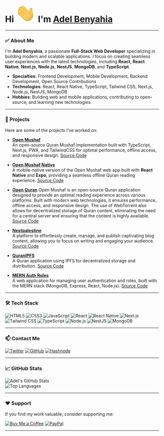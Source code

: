# Hi ![](hi.gif) I'm [Adel Benyahia](https://adelpro.us.kg)
---

### ✅ About Me

I'm **Adel Benyahia**, a passionate **Full-Stack Web Developer** specializing in building modern and scalable applications. I focus on creating seamless user experiences with the latest technologies, including **React**, **React Native**, **Next.js**, **Node.js**, **NestJS**, **MongoDB**, and **TypeScript**.

- **Specialties**: Frontend Development, Mobile Development, Backend Development, Open Source Contributions
- **Technologies**: React, React Native, TypeScript, Tailwind CSS, Next.js, Node.js, NestJS, MongoDB
- **Hobbies**: Building web and mobile applications, contributing to open-source, and learning new technologies.

---

### 🚀 Projects

Here are some of the projects I've worked on:

- **[Open Mushaf](https://open-mushaf.vercel.app/)**  
  An open-source Quran Mushaf implementation built with TypeScript, Next.js, PWA, and TailwindCSS for optimal performance, offline access, and responsive design. [Source Code](https://github.com/adelpro/open-mushaf)

- **[Open Mushaf Native](https://play.google.com/store/apps/details?id=com.adelpro.openmushafnative)**  
  A mobile-native version of the Open Mushaf web app built with **React Native** and **Expo**, providing a seamless offline Quran reading experience. [Source Code](https://github.com/adelpro/open-mushaf-native)

- **[Open Quran](https://openquran.us.kg)**
  Open Mushaf is an open-source Quran application designed to provide an optimal reading experience across various platforms. Built with modern web technologies, it ensures performance, offline access, and responsive design. The use of WebTorrent also allows for decentralized storage of Quran content, eliminating the need for a central server and ensuring that the content is highly available. [Source Code](https://github.com/adelpro/open-quran)

- **[Nextpalestine](https://nextpalestine.vercel.app/)**  
  A platform to effortlessly create, manage, and publish captivating blog content, allowing you to focus on writing and engaging your audience. [Source Code](https://github.com/adelpro/nextpalestine)

- **[QuranIPFS](https://quranipfs.com/)**  
  A Quran application using IPFS for decentralized storage and distribution. [Source Code](https://github.com/adelpro/Quranipfs)

- **[MERN Auth Roles](https://mern-auth-roles.onrender.com/)**  
  A web application for managing user authentication and roles, built with the MERN stack (MongoDB, Express, React, Node.js). [Source Code]([https://github.com/adelpro/MERN-auth-roles-boilerplate])

---

### 🛠️ Tech Stack

![HTML5](https://img.shields.io/badge/-HTML5-E34F26?style=flat-square&logo=html5&logoColor=white)
![CSS3](https://img.shields.io/badge/-CSS3-1572B6?style=flat-square&logo=css3)
![JavaScript](https://img.shields.io/badge/-JavaScript-F7DF1E?style=flat-square&logo=javascript&logoColor=black)
![React](https://img.shields.io/badge/-React-61DAFB?style=flat-square&logo=react&logoColor=black)
![React Native](https://img.shields.io/badge/-React%20Native-61DAFB?style=flat-square&logo=react&logoColor=black)
![Next.js](https://img.shields.io/badge/-Next.js-000000?style=flat-square&logo=next.js)
![Tailwind CSS](https://img.shields.io/badge/-Tailwind%20CSS-06B6D4?style=flat-square&logo=tailwindcss&logoColor=white)
![TypeScript](https://img.shields.io/badge/-TypeScript-3178C6?style=flat-square&logo=typescript&logoColor=white)
![Node.js](https://img.shields.io/badge/-Node.js-339933?style=flat-square&logo=node.js&logoColor=white)
![NestJS](https://img.shields.io/badge/-NestJS-E0234E?style=flat-square&logo=nestjs&logoColor=white)
![MongoDB](https://img.shields.io/badge/-MongoDB-47A248?style=flat-square&logo=mongodb&logoColor=white)

---

### 📫 Contact Me

[![Twitter](https://img.shields.io/badge/-Twitter-1DA1F2?style=flat-square&logo=twitter&logoColor=white)](https://twitter.com/adelpro)
[![GitHub](https://img.shields.io/badge/-GitHub-181717?style=flat-square&logo=github&logoColor=white)](https://github.com/adelpro)
[![Hashnode](https://img.shields.io/badge/-Hashnode-2962FF?style=flat-square&logo=hashnode&logoColor=white)](https://hashnode.com/@adelpro)

---

### 📈 GitHub Stats

![Adel's GitHub Stats](https://github-readme-stats.vercel.app/api?username=adelpro&show_icons=true&theme=transparent)  
![Top Languages](https://github-readme-stats.vercel.app/api/top-langs/?username=adelpro&layout=compact&theme=transparent)

---

### ❤️ Support

If you find my work valuable, consider supporting me:

[![Buy Me a Coffee](https://img.shields.io/badge/-Buy%20Me%20a%20Coffee-FFDD00?style=flat-square&logo=buy-me-a-coffee&logoColor=black)](https://www.buymeacoffee.com/adelbenyahia)
[![PayPal](https://badgen.net/badge/icon/PayPal?icon=https://simpleicons.now.sh/paypal/fff&label)](https://www.paypal.com/paypalme/adelbenyahia)

---
